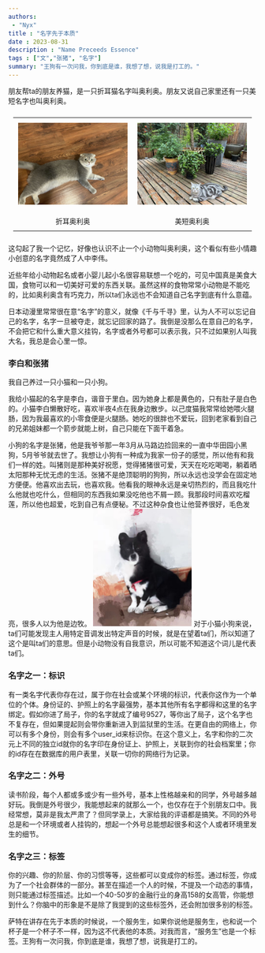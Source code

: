 ```yaml
---
authors:
 - "Nyx"
title : "名字先于本质"
date : 2023-08-31
description : "Name Preceeds Essence"
tags : ["文","张猪", "名字"]
summary: "王狗有一次问我，你到底是谁，我想了想，说我是打工的。"
---
```


朋友帮ta的朋友养猫，是一只折耳猫名字叫奥利奥。朋友又说自己家里还有一只美短名字也叫奥利奥。
<!-- ![Orea the Scottish Fold](ScottishFold.jpg =250x) -->
<style>
table, tr, td, th{
padding: 10px;
margin: auto;
border: none;
text-align: center;
}
</style>
<table border-collapse="collapse">
  <tr >
    <td><img src="ScottishFold.jpg" alt="1" width=100% /> </td>
    <td><img src="AmericanShorthair.jpg" alt="Orea the American Shorthair"/></td>
  </tr>
  <tr>
    <td>折耳奥利奥</td>
    <td>美短奥利奥</td>
  </tr>
</table>

<!-- ![Orea the American Shorthair](AmericanShorthair.jpg) -->
这勾起了我一个记忆，好像也认识不止一个小动物叫奥利奥，这个看似有些小情趣小创意的名字竟然成了人中李伟。

近些年给小动物起名或者小婴儿起小名很容易联想一个吃的，可见中国真是美食大国，食物可以和一切美好可爱的东西关联。虽然这样的食物常常小动物是不能吃的，比如奥利奥含有巧克力，所以ta们永远也不会知道自己名字到底有什么意蕴。

日本动漫里常常很在意“名字”的意义，就像《千与千寻》里，认为人不可以忘记自己的名字，名字一旦被夺走，就忘记回家的路了。我倒是没那么在意自己的名字，不会把它和什么重大意义挂钩，名字或者外号都可以表示我，只不过如果别人叫我大名，我总是会心里一惊。

### 李白和张猪

我自己养过一只小猫和一只小狗。

我给小猫起的名字是李白，谐音于里白。因为她身上都是黄色的，只有肚子是白色的。小猫李白懒散好吃，喜欢半夜4点在我身边散步。以己度猫我常常给她喂火腿肠，因为我最喜欢的小零食便是火腿肠。她吃的很胖也不爱玩，回到老家看到自己的兄弟姐妹都一个箭步就能上树，自己只能在下面干着急。

小狗的名字是张猪，他是我爷爷那一年3月从马路边捡回来的一直中华田园小黑狗，5月爷爷就去世了。我想让小狗有一种成为我家一份子的感觉，所以他有和我们一样的姓。叫猪则是那种美好祝愿，觉得猪猪很可爱，天天在吃吃喝喝，躺着晒太阳那种无忧无虑的生活。张猪不是绝顶聪明的狗狗，所以永远也没学会在固定地方便便。他喜欢出去玩，也喜欢我。他看我的眼神永远是亲切热烈的，而且我吃什么他就也吃什么，但相同的东西我如果没吃他也不屑一顾。我那段时间喜欢吃榴莲，所以他也超爱，吃到自己有点便秘。不过这种杂食也让他营养很好，毛色发亮，很多人以为他是边牧。
<img src="ZhuZhang.jpg" alt="张猪" width="200"/>
对于小猫小狗来说，ta们可能发现主人用特定音调发出特定声音的时候，就是在望着ta们，所以知道了这个是叫ta们的意思。但是小动物没有自我意识，所以可能不知道这个词儿是代表ta们。

### 名字之一：标识

有一类名字代表你存在过，属于你在社会或某个环境的标识，代表你这作为一个单位的个体。身份证的、护照上的名字最强势，基本其他所有名字都得和这里的名字绑定。假如你进了局子，你的名字就成了编号9527，等你出了局子，这个名字也不复存在，但如果提起则会带你重新进入到监狱里的生活。在更自由的网络上，你可以有多个身份，则会有多个user_id来标识你。在这个意义上，名字和你的二次元上不同的独立id就你的名字印在身份证上、护照上，关联到你的社会档案里；你的id存在在数据库的用户表里，关联一切你的网络行为记录。

### 名字之二：外号

读书阶段，每个人都或多或少有一些外号，基本上性格越亲和的同学，外号越多越好玩。我倒是外号很少，我能想起来的就那么一个，也仅存在于个别朋友口中。我经常想，莫非是我太严肃了？但同学录上，大家给我的评语都是搞笑。不同的外号总是和一个环境或者人挂钩的，想起一个外号总能想起很多和这个人或者环境里发生的细节。

### 名字之三：标签

你的兴趣、你的阶层、你的习惯等等，这些都可以变成你的标签。通过标签，你成为了一个社会群体的一部分。甚至在描述一个人的时候，不提及一个动态的事情，则只能通过标签描述。比如一个40-50岁的金融行业的身高158的女高管，你能想到什么？你脑中的形象是不是除了我提到的这些标签外，还会附加很多别的标签。

萨特在讲存在先于本质的时候说，一个服务生，如果你说他是服务生，也和说一个杯子是一个杯子不一样，因为这不代表他的本质。对我而言，“服务生”也是一个标签。王狗有一次问我，你到底是谁，我想了想，说我是打工的。